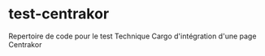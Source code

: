 # test-centrakor
Repertoire de code pour le test Technique Cargo d'intégration d'une page Centrakor
